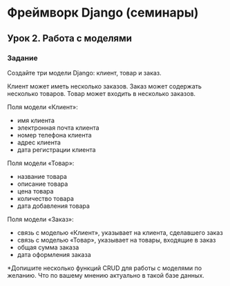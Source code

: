 # Фреймворк Django (семинары)
## Урок 2. Работа с моделями
### Задание
Создайте три модели Django: клиент, товар и заказ.

Клиент может иметь несколько заказов. Заказ может содержать несколько товаров. Товар может входить в несколько заказов.

Поля модели «Клиент»:
* имя клиента
* электронная почта клиента
* номер телефона клиента
* адрес клиента
* дата регистрации клиента

Поля модели «Товар»:
* название товара
* описание товара
* цена товара
* количество товара
* дата добавления товара

Поля модели «Заказ»:
* связь с моделью «Клиент», указывает на клиента, сделавшего заказ
* связь с моделью «Товар», указывает на товары, входящие в заказ
* общая сумма заказа
* дата оформления заказа

*Допишите несколько функций CRUD для работы с моделями по желанию. Что по вашему мнению актуально в такой базе данных.